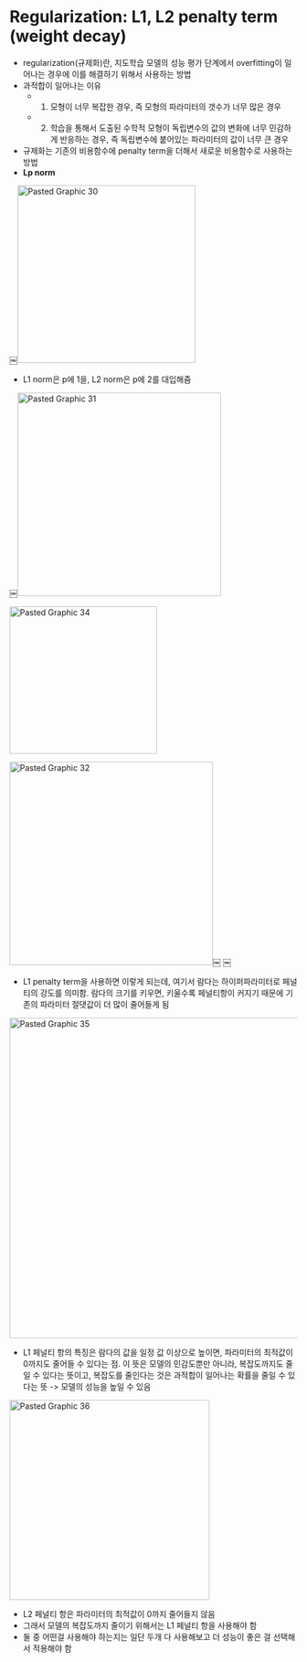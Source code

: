 # Regularization: L1, L2 penalty term (weight decay)
- regularization(규제화)란, 지도학습 모델의 성능 평가 단계에서 overfitting이 일어나는 경우에 이를 해결하기 위해서 사용하는 방법
- 과적합이 일어나는 이유
    - 1) 모형이 너무 복잡한 경우, 즉 모형의 파라미터의 갯수가 너무 많은 경우
    - 2) 학습을 통해서 도출된 수학적 모형이 독립변수의 값의 변화에 너무 민감하게 반응하는 경우, 즉 독립변수에 붙어있는 파라미터의 값이 너무 큰 경우
- 규제화는 기존의 비용함수에 penalty term을 더해서 새로운 비용함수로 사용하는 방법
- **Lp norm**

￼<img width="311" alt="Pasted Graphic 30" src="https://github.com/heayounchoi/Paper-Study/assets/118031423/dc335f44-d8b5-47d8-ba01-ea6f49ff8af1">

- L1 norm은 p에 1을, L2 norm은 p에 2를 대입해줌

￼<img width="356" alt="Pasted Graphic 31" src="https://github.com/heayounchoi/Paper-Study/assets/118031423/ca4c1efd-e33a-4e49-b7e8-311f80a6b4b0">

<img width="258" alt="Pasted Graphic 34" src="https://github.com/heayounchoi/Paper-Study/assets/118031423/6142c236-8a67-466a-9daf-2f720e0411e7">


<img width="356" alt="Pasted Graphic 32" src="https://github.com/heayounchoi/Paper-Study/assets/118031423/a73a119b-50f5-4fc6-8ad2-3936017580da">￼
￼
- L1 penalty term을 사용하면 이렇게 되는데, 여기서 람다는 하이퍼파라미터로 페널티의 강도를 의미함. 람다의 크기를 키우면, 키울수록 페널티항이 커지기 때문에 기존의 파라미터 절댓값이 더 많이 줄어들게 됨

<img width="561" alt="Pasted Graphic 35" src="https://github.com/heayounchoi/Paper-Study/assets/118031423/3820077e-e3fe-4627-8276-652078d8b027">

- L1 페널티 항의 특징은 람다의 값을 일정 값 이상으로 높이면, 파라미터의 최적값이 0까지도 줄어들 수 있다는 점. 이 뜻은 모델의 민감도뿐만 아니라, 복잡도까지도 줄일 수 있다는 뜻이고, 복잡도를 줄인다는 것은 과적합이 일어나는 확률을 줄일 수 있다는 뜻 -> 모델의 성능을 높일 수 있음
<img width="350" alt="Pasted Graphic 36" src="https://github.com/heayounchoi/Paper-Study/assets/118031423/9e8c8b56-c8ef-405c-b810-f6f985c258f7">

- L2 페널티 항은 파라미터의 최적값이 0까지 줄어들지 않음
- 그래서 모델의 복잡도까지 줄이기 위해서는 L1 페널티 항을 사용해야 함
- 둘 중 어떤걸 사용해야 하는지는 일단 두개 다 사용해보고 더 성능이 좋은 걸 선택해서 적용해야 함
